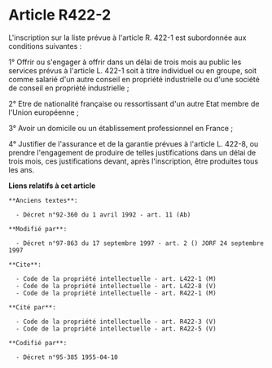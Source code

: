 # Article R422-2

L'inscription sur la liste prévue à l'article R. 422-1 est subordonnée aux conditions suivantes :

1° Offrir ou s'engager à offrir dans un délai de trois mois au public les services prévus à l'article L. 422-1 soit à titre
individuel ou en groupe, soit comme salarié d'un autre conseil en propriété industrielle ou d'une société de conseil en
propriété industrielle ;

2° Etre de nationalité française ou ressortissant d'un autre Etat membre de l'Union européenne ;

3° Avoir un domicile ou un établissement professionnel en France ;

4° Justifier de l'assurance et de la garantie prévues à l'article L. 422-8, ou prendre l'engagement de produire de telles
justifications dans un délai de trois mois, ces justifications devant, après l'inscription, être produites tous les ans.

**Liens relatifs à cet article**

	**Anciens textes**:

	  - Décret n°92-360 du 1 avril 1992 - art. 11 (Ab)

	**Modifié par**:

	  - Décret n°97-863 du 17 septembre 1997 - art. 2 () JORF 24 septembre 1997

	**Cite**:

	  - Code de la propriété intellectuelle - art. L422-1 (M)
	  - Code de la propriété intellectuelle - art. L422-8 (V)
	  - Code de la propriété intellectuelle - art. R422-1 (M)

	**Cité par**:

	  - Code de la propriété intellectuelle - art. R422-3 (V)
	  - Code de la propriété intellectuelle - art. R422-5 (V)

	**Codifié par**:

	  - Décret n°95-385 1955-04-10
